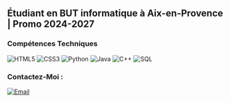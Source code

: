 ## Étudiant en BUT informatique à Aix-en-Provence | Promo 2024-2027




### Compétences Techniques


<img src="https://img.shields.io/badge/HTML5-E34F26?style=for-the-badge&logo=html5&logoColor=white" alt="HTML5">
<img src="https://img.shields.io/badge/CSS3-1572B6?style=for-the-badge&logo=css3&logoColor=white" alt="CSS3">
<img src="https://img.shields.io/badge/Python-3776AB?style=for-the-badge&logo=python&logoColor=white" alt="Python">
<img src="https://img.shields.io/badge/Java-ED8B00?style=for-the-badge&logo=java&logoColor=white" alt="Java">
<img src="https://img.shields.io/badge/C++-00599C?style=for-the-badge&logo=c%2B%2B&logoColor=white" alt="C++">
<img src="https://img.shields.io/badge/SQL-4479A1?style=for-the-badge&logo=sql&logoColor=white" alt="SQL">



### Contactez-Moi :

[![Email](https://img.shields.io/badge/Email-D14836?style=for-the-badge&logo=gmail&logoColor=white)](mailto:valette.lilian13@gmail.com)
